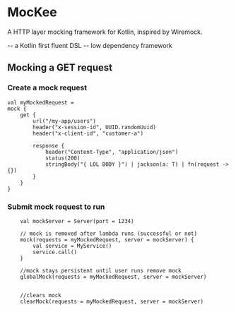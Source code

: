 # MocKee

A HTTP layer mocking framework for Kotlin, inspired by Wiremock.

-- a Kotlin first fluent DSL
-- low dependency framework

## Mocking a GET request

### Create a mock request
```
val myMockedRequest =
mock {
    get {
        url("/my-app/users")
        header("x-session-id", UUID.randomUuid)
        header("x-client-id", "customer-a")

        response {
            header("Content-Type", "application/json")
            status(200)
            stringBody("{ LOL BODY }") | jackson(a: T) | fn(request -> {})
        }
    }
}
```

### Submit mock request to run
```
    val mockServer = Server(port = 1234)

    // mock is removed after lambda runs (successful or not)
    mock(requests = myMockedRequest, server = mockServer) {
        val service = MyService()
        service.call()
    }

    //mock stays persistent until user runs remove mock
    globalMock(requests = myMockedRequest, server = mockServer)


    //clears mock
    clearMock(requests = myMockedRequest, server = mockServer)

```